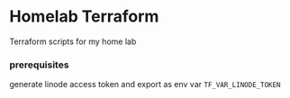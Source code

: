 # Homelab Terraform

Terraform scripts for my home lab

### **prerequisites**

generate linode access token and export as env var `TF_VAR_LINODE_TOKEN`

